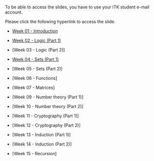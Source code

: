 To be able to access the slides, you have to use
your ITK student e-mail account.

Please click the following hyperlink to access the slide. 

* [Week 01 - Introduction](https://drive.google.com/file/d/1Fd5s9u7lFIwzsN5sIB29xa1Aq-USzSVy/view?usp=drive_link) 
* [Week 02 - Logic (Part 1)](https://drive.google.com/file/d/1HPHG8nV4hn2txUNicBnAxfbvHyNrgIjB/view?usp=sharing)
* [Week 03 - Logic (Part 2)]
* [Week 04 - Sets (Part 1)](https://drive.google.com/file/d/1Wds36-YnSesEyxlMjVhb2yW0W5PoKDtl/view?usp=drive_link)
* [Week 05 - Sets (Part 2)]
* [Week 06 - Functions]
* [Week 07 - Matrices]

* [Week 09 - Number theory (Part 1)]
* [Week 10 - Number theory (Part 2)]
* [Week 11 - Cryptography (Part 1)]
* [Week 12 - Cryptography (Part 2)]
* [Week 13 - Induction (Part 1)]
* [Week 14 - Induction (Part 2)]
* [Week 15 - Recursion]